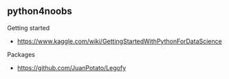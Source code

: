 ## python4noobs

Getting started

* https://www.kaggle.com/wiki/GettingStartedWithPythonForDataScience

Packages

* https://github.com/JuanPotato/Legofy
